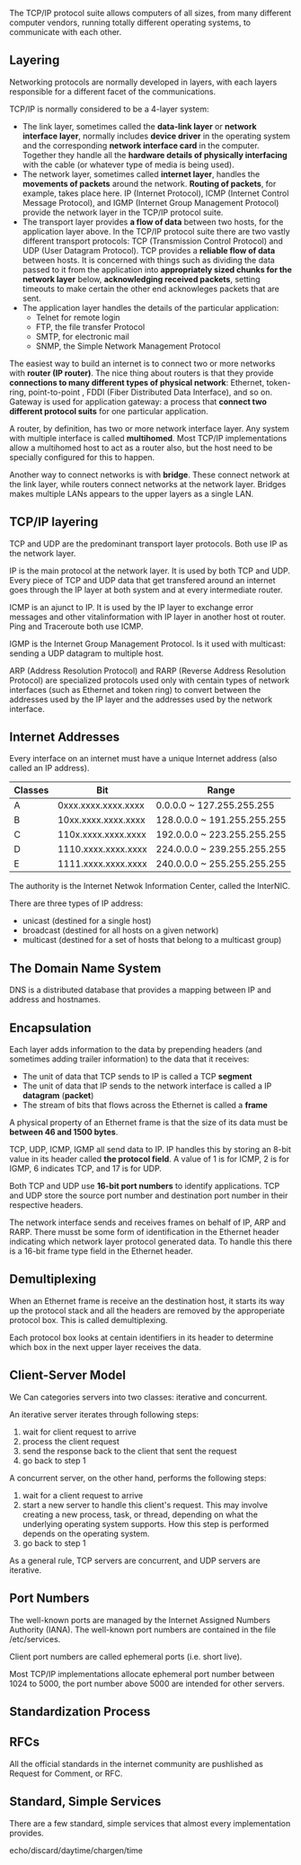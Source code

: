   The TCP/IP protocol suite allows computers of all sizes, from many different computer vendors, running totally different operating systems, to communicate with each other.  
  
## Layering
  Networking protocols are normally developed in layers, with each layers responsible for a different facet of the communications.  
  
  TCP/IP is normally considered to be a 4-layer system:
  * The link layer, sometimes called the **data-link layer** or **network interface layer**, normally includes **device driver** in the operating system and the corresponding **network interface card** in the computer. Together they handle all the **hardware details of physically interfacing** with the cable (or whatever type of media is being used).
  * The network layer, sometimes called **internet layer**, handles the **movements of packets** around the network. **Routing of packets**, for example, takes place here. IP (Internet Protocol), ICMP (Internet Control Message Protocol), and IGMP (Internet Group Management Protocol) provide the network layer in the TCP/IP protocol suite.
  * The transport layer provides **a flow of data** between two hosts, for the application layer above. In the TCP/IP protocol suite there are two vastly different transport protocols: TCP (Transmission Control Protocol) and UDP (User Datagram Protocol). TCP provides a **reliable flow of data** between hosts. It is concerned with things such as dividing the data passed to it from the application into **appropriately sized chunks for the network layer** below, **acknowledging received packets**, setting timeouts to make certain the other end acknowleges packets that are sent.
  * The application layer handles the details of the particular application: 
    * Telnet for remote login
    * FTP, the file transfer Protocol
    * SMTP, for electronic mail
    * SNMP, the Simple Network Management Protocol
    
  The easiest way to build an internet is to connect two or more networks with **router (IP router)**. The nice thing about routers is that they provide **connections to many different types of physical network**: Ethernet, token-ring, point-to-point , FDDI (Fiber Distributed Data Interface), and so on.    
  Gateway is used for application gateway: a process that **connect two different protocol suits** for one particular application.
  
  A router, by definition, has two or more network interface layer. Any system with multiple interface is called **multihomed**. Most TCP/IP implementations allow a multihomed host to act as a router also, but the host need to be specially configured for this to happen.
  
  Another way to connect networks is with **bridge**. These connect network at the link layer, while routers connect networks at the network layer. Bridges makes multiple LANs appears to the upper layers as a single LAN.

## TCP/IP layering
  TCP and UDP are the predominant transport layer protocols. Both use IP as the network layer.  
  
  IP is the main protocol at the network layer. It is used by both TCP and UDP. Every piece of TCP and UDP data that get transfered around an internet goes through the IP layer at both system and at every intermediate router.  
  
  ICMP is an ajunct to IP. It is used by the IP layer to exchange error messages and other vitalinformation with IP layer in another host ot router. Ping and   Traceroute both use ICMP. 
  
  IGMP is the Internet Group Management Protocol. Is it used with multicast: sending a UDP datagram to multiple host.
  
  ARP (Address Resolution Protocol) and RARP (Reverse Address Resolution Protocol) are specialized protocols used only with centain types of network interfaces (such as Ethernet and token ring) to convert between the addresses used by the IP layer and the addresses used by the network interface.
  
## Internet Addresses
  Every interface on an internet must have a unique Internet address (also called an IP address).
  
  Classes|Bit|Range
  -------|---|-----
  A|0xxx.xxxx.xxxx.xxxx|0.0.0.0 ~ 127.255.255.255
  B|10xx.xxxx.xxxx.xxxx|128.0.0.0 ~ 191.255.255.255
  C|110x.xxxx.xxxx.xxxx|192.0.0.0 ~ 223.255.255.255
  D|1110.xxxx.xxxx.xxxx|224.0.0.0 ~ 239.255.255.255
  E|1111.xxxx.xxxx.xxxx|240.0.0.0 ~ 255.255.255.255
  
  The authority is the Internet Netwok Information Center, called the InterNIC.
  
  There are three types of IP address:
  * unicast (destined for a single host)
  * broadcast (destined for all hosts on a given network)
  * multicast (destined for a set of hosts that belong to a multicast group)

## The Domain Name System
  DNS is a distributed database that provides a mapping between IP and address and hostnames.
  
## Encapsulation
  Each layer adds information to the data by prepending headers (and sometimes adding trailer information) to the data that it receives:
  * The unit of data that TCP sends to IP is called a TCP **segment**
  * The unit of data that IP sends to the network interface is called a IP **datagram** (**packet**)
  * The stream of bits that flows across the Ethernet is called a **frame**
  
  A physical property of an Ethernet frame is that the size of its data must be **between 46 and 1500 bytes**.
  
  TCP, UDP, ICMP, IGMP all send data to IP. IP handles this by storing an 8-bit value in its header called **the protocol field**. A value of 1 is for ICMP, 2 is for IGMP, 6 indicates TCP, and 17 is for UDP.
  
  Both TCP and UDP use **16-bit port numbers** to identify applications. TCP and UDP store the source port number and destination port number in their respective headers.
  
  The network interface sends and receives frames on behalf of IP, ARP and RARP. There musst be some form of identification in the Ethernet header indicating which network layer protocol generated data. To handle this there is a 16-bit frame type field in the Ethernet header.
  
## Demultiplexing
  When an Ethernet frame is receive an the destination host, it starts its way up the protocol stack and all the headers are removed by the approperiate protocol box. This is called demultiplexing.
  
  Each protocol box looks at centain identifiers in its header to determine which box in the next upper layer receives the data.
  
## Client-Server Model
  We Can categories servers into two classes: iterative and concurrent.
  
  An iterative server iterates through following steps:
  1. wait for client request to arrive
  1. process the client request
  1. send the response back to the client that sent the request
  1. go back to step 1
  
  A concurrent server, on the other hand, performs the following steps:
  1. wait for a client request to arrive
  1. start a new server to handle this client's request. This may involve creating a new process, task, or thread, depending on what the underlying operating system supports. How this step is performed depends on the operating system. 
  1. go back to step 1
  
  As a general rule, TCP servers are concurrent, and UDP servers are iterative.

## Port Numbers
  The well-known ports are managed by the Internet Assigned Numbers Authority (IANA). The well-known port numbers are contained in the file /etc/services.
  
  Client port numbers are called ephemeral ports (i.e. short live).
  
  Most TCP/IP implementations allocate ephemeral port number between 1024 to 5000, the port number above 5000 are intended for other servers.

## Standardization Process

## RFCs
  All the official standards in the internet community are pushlished as Request for Comment, or RFC.
  
## Standard, Simple Services
  There are a few standard, simple services that almost every implementation provides.
  
  echo/discard/daytime/chargen/time
  
  
